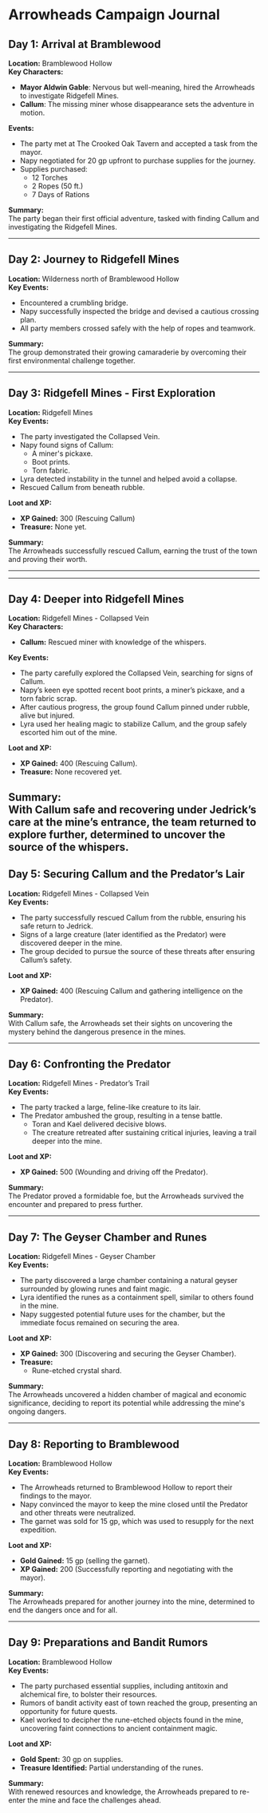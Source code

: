 # Arrowheads Campaign Journal

## Day 1: Arrival at Bramblewood
**Location:** Bramblewood Hollow  
**Key Characters:**  
- **Mayor Aldwin Gable**: Nervous but well-meaning, hired the Arrowheads to investigate Ridgefell Mines.  
- **Callum**: The missing miner whose disappearance sets the adventure in motion.  

**Events:**  
- The party met at The Crooked Oak Tavern and accepted a task from the mayor.  
- Napy negotiated for 20 gp upfront to purchase supplies for the journey.  
- Supplies purchased:  
  - 12 Torches  
  - 2 Ropes (50 ft.)  
  - 7 Days of Rations  

**Summary:**  
The party began their first official adventure, tasked with finding Callum and investigating the Ridgefell Mines.

---

## Day 2: Journey to Ridgefell Mines
**Location:** Wilderness north of Bramblewood Hollow  
**Key Events:**  
- Encountered a crumbling bridge.  
- Napy successfully inspected the bridge and devised a cautious crossing plan.  
- All party members crossed safely with the help of ropes and teamwork.  

**Summary:**  
The group demonstrated their growing camaraderie by overcoming their first environmental challenge together.

---

## Day 3: Ridgefell Mines - First Exploration
**Location:** Ridgefell Mines  
**Key Events:**  
- The party investigated the Collapsed Vein.  
- Napy found signs of Callum:  
  - A miner's pickaxe.  
  - Boot prints.  
  - Torn fabric.  
- Lyra detected instability in the tunnel and helped avoid a collapse.  
- Rescued Callum from beneath rubble.  

**Loot and XP:**  
- **XP Gained:** 300 (Rescuing Callum)  
- **Treasure:** None yet.  

**Summary:**  
The Arrowheads successfully rescued Callum, earning the trust of the town and proving their worth.

---

---

## Day 4: Deeper into Ridgefell Mines
**Location:** Ridgefell Mines - Collapsed Vein  
**Key Characters:**  
- **Callum:** Rescued miner with knowledge of the whispers.  

**Key Events:**  
- The party carefully explored the Collapsed Vein, searching for signs of Callum.  
- Napy’s keen eye spotted recent boot prints, a miner’s pickaxe, and a torn fabric scrap.  
- After cautious progress, the group found Callum pinned under rubble, alive but injured.  
- Lyra used her healing magic to stabilize Callum, and the group safely escorted him out of the mine.  

**Loot and XP:**  
- **XP Gained:** 400 (Rescuing Callum).  
- **Treasure:** None recovered yet.  

**Summary:**  
With Callum safe and recovering under Jedrick’s care at the mine’s entrance, the team returned to explore further, determined to uncover the source of the whispers.
---

## Day 5: Securing Callum and the Predator’s Lair
**Location:** Ridgefell Mines - Collapsed Vein  
**Key Events:**  
- The party successfully rescued Callum from the rubble, ensuring his safe return to Jedrick.  
- Signs of a large creature (later identified as the Predator) were discovered deeper in the mine.  
- The group decided to pursue the source of these threats after ensuring Callum’s safety.  

**Loot and XP:**  
- **XP Gained:** 400 (Rescuing Callum and gathering intelligence on the Predator).  

**Summary:**  
With Callum safe, the Arrowheads set their sights on uncovering the mystery behind the dangerous presence in the mines.

---

## Day 6: Confronting the Predator
**Location:** Ridgefell Mines - Predator’s Trail  
**Key Events:**  
- The party tracked a large, feline-like creature to its lair.  
- The Predator ambushed the group, resulting in a tense battle.  
  - Toran and Kael delivered decisive blows.  
  - The creature retreated after sustaining critical injuries, leaving a trail deeper into the mine.  

**Loot and XP:**  
- **XP Gained:** 500 (Wounding and driving off the Predator).  

**Summary:**  
The Predator proved a formidable foe, but the Arrowheads survived the encounter and prepared to press further.

---

## Day 7: The Geyser Chamber and Runes
**Location:** Ridgefell Mines - Geyser Chamber  
**Key Events:**  
- The party discovered a large chamber containing a natural geyser surrounded by glowing runes and faint magic.  
- Lyra identified the runes as a containment spell, similar to others found in the mine.  
- Napy suggested potential future uses for the chamber, but the immediate focus remained on securing the area.  

**Loot and XP:**  
- **XP Gained:** 300 (Discovering and securing the Geyser Chamber).  
- **Treasure:**  
  - Rune-etched crystal shard.  

**Summary:**  
The Arrowheads uncovered a hidden chamber of magical and economic significance, deciding to report its potential while addressing the mine's ongoing dangers.

---

## Day 8: Reporting to Bramblewood
**Location:** Bramblewood Hollow  
**Key Events:**  
- The Arrowheads returned to Bramblewood Hollow to report their findings to the mayor.  
- Napy convinced the mayor to keep the mine closed until the Predator and other threats were neutralized.  
- The garnet was sold for 15 gp, which was used to resupply for the next expedition.  

**Loot and XP:**  
- **Gold Gained:** 15 gp (selling the garnet).  
- **XP Gained:** 200 (Successfully reporting and negotiating with the mayor).  

**Summary:**  
The Arrowheads prepared for another journey into the mine, determined to end the dangers once and for all.

---

## Day 9: Preparations and Bandit Rumors
**Location:** Bramblewood Hollow  
**Key Events:**  
- The party purchased essential supplies, including antitoxin and alchemical fire, to bolster their resources.  
- Rumors of bandit activity east of town reached the group, presenting an opportunity for future quests.  
- Kael worked to decipher the rune-etched objects found in the mine, uncovering faint connections to ancient containment magic.  

**Loot and XP:**  
- **Gold Spent:** 30 gp on supplies.  
- **Treasure Identified:** Partial understanding of the runes.  

**Summary:**  
With renewed resources and knowledge, the Arrowheads prepared to re-enter the mine and face the challenges ahead.

